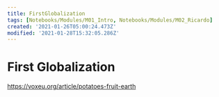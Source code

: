 ```yaml
---
title: FirstGlobalization
tags: [Notebooks/Modules/M01_Intro, Notebooks/Modules/M02_Ricardo]
created: '2021-01-26T05:00:24.473Z'
modified: '2021-01-28T15:32:05.286Z'
---
```


# First Globalization



https://voxeu.org/article/potatoes-fruit-earth
